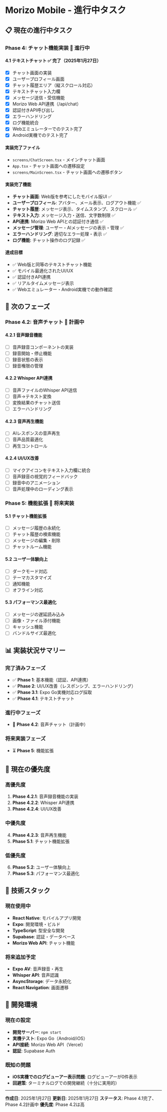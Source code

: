 # Morizo Mobile - 進行中タスク

## 📋 現在の進行中タスク

### **Phase 4: チャット機能実装** 🔄 **進行中**

#### **4.1 テキストチャット** ✅ **完了（2025年1月27日）**
- [x] チャット画面の実装
- [x] ユーザープロフィール画面
- [x] チャット履歴エリア（縦スクロール対応）
- [x] テキストチャット入力欄
- [x] メッセージ送信・受信機能
- [x] Morizo Web API連携（/api/chat）
- [x] 認証付きAPI呼び出し
- [x] エラーハンドリング
- [x] ログ機能統合
- [x] Webエミュレーターでのテスト完了
- [x] Android実機でのテスト完了

#### **実装完了ファイル**
- `screens/ChatScreen.tsx` - メインチャット画面
- `App.tsx` - チャット画面への遷移設定
- `screens/MainScreen.tsx` - チャット画面への遷移ボタン

#### **実装完了機能**
- **チャット画面**: Web版を参考にしたモバイル版UI ✅
- **ユーザープロフィール**: アバター、メール表示、ログアウト機能 ✅
- **チャット履歴**: メッセージ表示、タイムスタンプ、スクロール ✅
- **テキスト入力**: メッセージ入力・送信、文字数制限 ✅
- **API連携**: Morizo Web APIとの認証付き通信 ✅
- **メッセージ管理**: ユーザー・AIメッセージの表示・管理 ✅
- **エラーハンドリング**: 適切なエラー処理・表示 ✅
- **ログ機能**: チャット操作のログ記録 ✅

#### **達成目標**
- ✅ Web版と同等のテキストチャット機能
- ✅ モバイル最適化されたUI/UX
- ✅ 認証付きAPI連携
- ✅ リアルタイムメッセージ表示
- ✅ Webエミュレーター・Android実機での動作確認

## 🚀 **次のフェーズ**

### **Phase 4.2: 音声チャット** 🔄 **計画中**

#### **4.2.1 音声録音機能**
- [ ] 音声録音コンポーネントの実装
- [ ] 録音開始・停止機能
- [ ] 録音状態の表示
- [ ] 録音権限の管理

#### **4.2.2 Whisper API連携**
- [ ] 音声ファイルのWhisper API送信
- [ ] 音声→テキスト変換
- [ ] 変換結果のチャット送信
- [ ] エラーハンドリング

#### **4.2.3 音声再生機能**
- [ ] AIレスポンスの音声再生
- [ ] 音声品質最適化
- [ ] 再生コントロール

#### **4.2.4 UI/UX改善**
- [ ] マイクアイコンをテキスト入力欄に統合
- [ ] 音声録音の視覚的フィードバック
- [ ] 録音中のアニメーション
- [ ] 音声処理中のローディング表示

### **Phase 5: 機能拡張** 🔄 **将来実装**

#### **5.1 チャット機能拡張**
- [ ] メッセージ履歴の永続化
- [ ] チャット履歴の検索機能
- [ ] メッセージの編集・削除
- [ ] チャットルーム機能

#### **5.2 ユーザー体験向上**
- [ ] ダークモード対応
- [ ] テーマカスタマイズ
- [ ] 通知機能
- [ ] オフライン対応

#### **5.3 パフォーマンス最適化**
- [ ] メッセージの遅延読み込み
- [ ] 画像・ファイル添付機能
- [ ] キャッシュ機能
- [ ] バンドルサイズ最適化

## 📊 **実装状況サマリー**

### **完了済みフェーズ**
- ✅ **Phase 1**: 基本機能（認証、API連携）
- ✅ **Phase 2**: UI/UX改善（レスポンシブ、エラーハンドリング）
- ✅ **Phase 3.1**: Expo Go実機対応ログ採取
- ✅ **Phase 4.1**: テキストチャット

### **進行中フェーズ**
- 🔄 **Phase 4.2**: 音声チャット（計画中）

### **将来実装フェーズ**
- ⏳ **Phase 5**: 機能拡張

## 🎯 **現在の優先度**

### **高優先度**
1. **Phase 4.2.1**: 音声録音機能の実装
2. **Phase 4.2.2**: Whisper API連携
3. **Phase 4.2.4**: UI/UX改善

### **中優先度**
4. **Phase 4.2.3**: 音声再生機能
5. **Phase 5.1**: チャット機能拡張

### **低優先度**
6. **Phase 5.2**: ユーザー体験向上
7. **Phase 5.3**: パフォーマンス最適化

## 📝 **技術スタック**

### **現在使用中**
- **React Native**: モバイルアプリ開発
- **Expo**: 開発環境・ビルド
- **TypeScript**: 型安全な開発
- **Supabase**: 認証・データベース
- **Morizo Web API**: チャット機能

### **将来追加予定**
- **Expo AV**: 音声録音・再生
- **Whisper API**: 音声認識
- **AsyncStorage**: データ永続化
- **React Navigation**: 画面遷移

## 🔧 **開発環境**

### **現在の設定**
- **開発サーバー**: `npm start`
- **実機テスト**: Expo Go（Android/iOS）
- **API接続**: Morizo Web API（Vercel）
- **認証**: Supabase Auth

### **既知の問題**
- **iOS実機でのログビューアー表示問題**: ログビューアーが0件表示
- **回避策**: ターミナルログでの開発継続（十分に実用的）

---

**作成日**: 2025年1月27日
**更新日**: 2025年1月27日
**ステータス**: Phase 4.1完了、Phase 4.2計画中
**優先度**: Phase 4.2は高